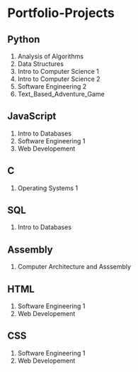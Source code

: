 # Portfolio-Projects
## Python
 1. Analysis of Algorithms
 2. Data Structures
 3. Intro to Computer Science 1
 4. Intro to Computer Science 2
 5. Software Engineering 2
 6. Text_Based_Adventure_Game
 
## JavaScript
 1. Intro to Databases
 2. Software Engineering 1
 3. Web Developement
 
## C
 1. Operating Systems 1

## SQL
 1. Intro to Databases

## Assembly
 1. Computer Architecture and Asssembly

## HTML
 1. Software Engineering 1
 2. Web Developement

## CSS
 1. Software Engineering 1
 2. Web Developement

